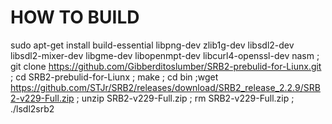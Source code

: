 # HOW TO BUILD
sudo apt-get install build-essential libpng-dev zlib1g-dev libsdl2-dev libsdl2-mixer-dev libgme-dev libopenmpt-dev libcurl4-openssl-dev nasm ; git clone https://github.com/Gibberditoslumber/SRB2-prebulid-for-Liunx.git ; cd SRB2-prebulid-for-Liunx ; make ; cd bin ;wget https://github.com/STJr/SRB2/releases/download/SRB2_release_2.2.9/SRB2-v229-Full.zip ; unzip SRB2-v229-Full.zip ; rm SRB2-v229-Full.zip ; ./lsdl2srb2
